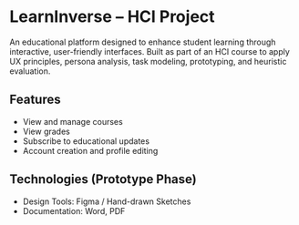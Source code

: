 # LearnInverse – HCI Project

An educational platform designed to enhance student learning through interactive, user-friendly interfaces. Built as part of an HCI course to apply UX principles, persona analysis, task modeling, prototyping, and heuristic evaluation.

## Features
- View and manage courses
- View grades
- Subscribe to educational updates
- Account creation and profile editing

## Technologies (Prototype Phase)
- Design Tools: Figma / Hand-drawn Sketches
- Documentation: Word, PDF
